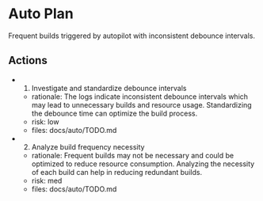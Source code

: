 # Auto Plan

Frequent builds triggered by autopilot with inconsistent debounce intervals.

## Actions
- 1. Investigate and standardize debounce intervals
  - rationale: The logs indicate inconsistent debounce intervals which may lead to unnecessary builds and resource usage. Standardizing the debounce time can optimize the build process.
  - risk: low
  - files: docs/auto/TODO.md
- 2. Analyze build frequency necessity
  - rationale: Frequent builds may not be necessary and could be optimized to reduce resource consumption. Analyzing the necessity of each build can help in reducing redundant builds.
  - risk: med
  - files: docs/auto/TODO.md